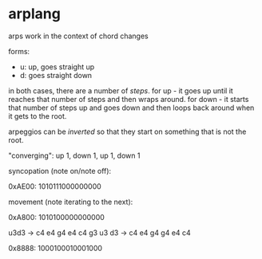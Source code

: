 # arplang

arps work in the context of chord changes

forms:

- u: up, goes straight up
- d: goes straight down

in both cases, there are a number of *steps*. for up - it goes up until it reaches that number of steps and then wraps around. for down - it starts that number of steps up and goes down and then loops back around when it gets to the root.

arpeggios can be *inverted* so that they start on something that is not the root.

"converging": up 1, down 1, up 1, down 1

syncopation (note on/note off):

0xAE00: 1010111000000000

movement (note iterating to the next):

0xA800: 1010100000000000

u3d3  -> c4 e4 g4 e4 c4 g3
u3 d3 -> c4 e4 g4 g4 e4 c4 

0x8888: 1000100010001000
